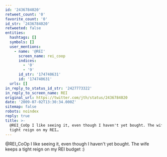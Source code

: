 ```yaml
---
id: '2436784020'
retweet_count: '0'
favorite_count: '0'
id_str: '2436784020'
retweeted: false
entities:
  hashtags: []
  symbols: []
  user_mentions:
    - name: '@REI'
      screen_name: rei_coop
      indices:
        - '0'
        - '9'
      id_str: '174740631'
      id: '174740631'
  urls: []
in_reply_to_status_id_str: '2427773322'
in_reply_to_screen_name: REI
original_url: https://twitter.com/jth/status/2436784020
date: '2009-07-02T13:30:34.000Z'
sitemap: false
robots: noindex
reply: true
title: >-
  @REI_CoOp I like seeing it, even though I haven't yet bought. The wife keeps a
  tight reign on my REI…
---
```


@REI_CoOp I like seeing it, even though I haven't yet bought. The wife keeps a tight reign on my REI budget :)